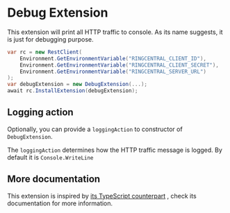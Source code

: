 # Debug Extension

This extension will print all HTTP traffic to console. As its name suggests, it is just for debugging purpose.

```cs
var rc = new RestClient(
    Environment.GetEnvironmentVariable("RINGCENTRAL_CLIENT_ID"),
    Environment.GetEnvironmentVariable("RINGCENTRAL_CLIENT_SECRET"),
    Environment.GetEnvironmentVariable("RINGCENTRAL_SERVER_URL")
);
var debugExtension = new DebugExtension(...);
await rc.InstallExtension(debugExtension);
```

## Logging action

Optionally, you can provide a `loggingAction` to constructor of `DebugExtension`.

The `loggingAction` determines how the HTTP traffic message is logged. By default it is `Console.WriteLine`

## More documentation

This extension is inspired
by [its TypeScript counterpart](https://github.com/ringcentral/ringcentral-extensible/tree/master/packages/extensions/debug)
, check its documentation for more information.
